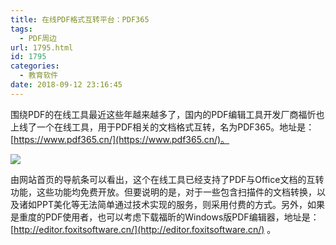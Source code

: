 ```yaml
---
title: 在线PDF格式互转平台：PDF365
tags:
  - PDF周边
url: 1795.html
id: 1795
categories:
  - 教育软件
date: 2018-09-12 23:16:45
---
```


围绕PDF的在线工具最近这些年越来越多了，国内的PDF编辑工具开发厂商福忻也上线了一个在线工具，用于PDF相关的文档格式互转，名为PDF365。地址是：[https://www.pdf365.cn/](https://www.pdf365.cn/)。

![](https://upload-images.jianshu.io/upload_images/32597-62639ed5d34f937b.png?imageMogr2/auto-orient/strip%7CimageView2/2/w/1000)

由网站首页的导航条可以看出，这个在线工具已经支持了PDF与Office文档的互转功能，这些功能均免费开放。但要说明的是，对于一些包含扫描件的文档转换，以及诸如PPT美化等无法简单通过技术实现的服务，则采用付费的方式。另外，如果是重度的PDF使用者，也可以考虑下载福昕的Windows版PDF编辑器，地址是：[http://editor.foxitsoftware.cn/](http://editor.foxitsoftware.cn/) 。